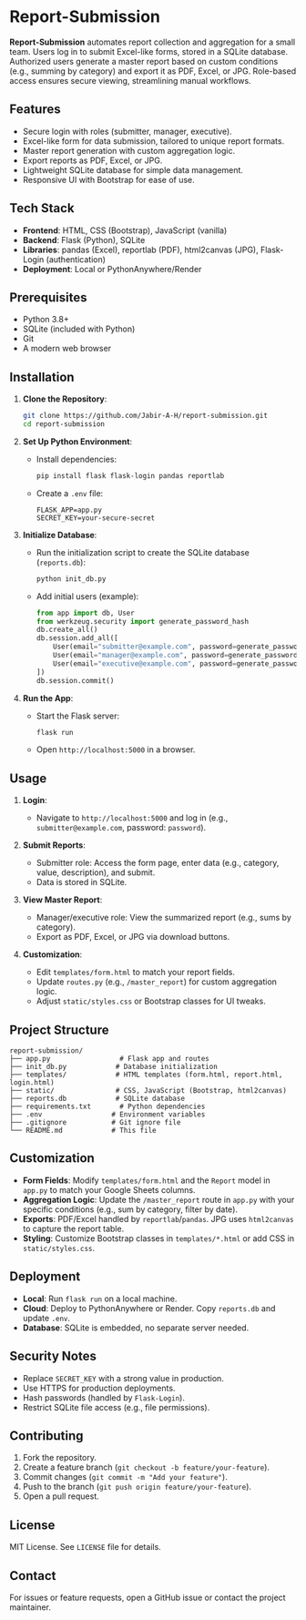 # Report-Submission

**Report-Submission** automates report collection and aggregation for a small team. Users log in to submit Excel-like forms, stored in a SQLite database. Authorized users generate a master report based on custom conditions (e.g., summing by category) and export it as PDF, Excel, or JPG. Role-based access ensures secure viewing, streamlining manual workflows.

## Features
- Secure login with roles (submitter, manager, executive).
- Excel-like form for data submission, tailored to unique report formats.
- Master report generation with custom aggregation logic.
- Export reports as PDF, Excel, or JPG.
- Lightweight SQLite database for simple data management.
- Responsive UI with Bootstrap for ease of use.

## Tech Stack
- **Frontend**: HTML, CSS (Bootstrap), JavaScript (vanilla)
- **Backend**: Flask (Python), SQLite
- **Libraries**: pandas (Excel), reportlab (PDF), html2canvas (JPG), Flask-Login (authentication)
- **Deployment**: Local or PythonAnywhere/Render

## Prerequisites
- Python 3.8+
- SQLite (included with Python)
- Git
- A modern web browser

## Installation

1. **Clone the Repository**:
   ```bash
   git clone https://github.com/Jabir-A-H/report-submission.git
   cd report-submission
   ```

2. **Set Up Python Environment**:
   - Install dependencies:
     ```bash
     pip install flask flask-login pandas reportlab
     ```
   - Create a `.env` file:
     ```env
     FLASK_APP=app.py
     SECRET_KEY=your-secure-secret
     ```

3. **Initialize Database**:
   - Run the initialization script to create the SQLite database (`reports.db`):
     ```bash
     python init_db.py
     ```
   - Add initial users (example):
     ```python
     from app import db, User
     from werkzeug.security import generate_password_hash
     db.create_all()
     db.session.add_all([
         User(email="submitter@example.com", password=generate_password_hash("password"), role="submitter"),
         User(email="manager@example.com", password=generate_password_hash("password"), role="manager"),
         User(email="executive@example.com", password=generate_password_hash("password"), role="executive")
     ])
     db.session.commit()
     ```

4. **Run the App**:
   - Start the Flask server:
     ```bash
     flask run
     ```
   - Open `http://localhost:5000` in a browser.

## Usage

1. **Login**:
   - Navigate to `http://localhost:5000` and log in (e.g., `submitter@example.com`, password: `password`).

2. **Submit Reports**:
   - Submitter role: Access the form page, enter data (e.g., category, value, description), and submit.
   - Data is stored in SQLite.

3. **View Master Report**:
   - Manager/executive role: View the summarized report (e.g., sums by category).
   - Export as PDF, Excel, or JPG via download buttons.

4. **Customization**:
   - Edit `templates/form.html` to match your report fields.
   - Update `routes.py` (e.g., `/master_report`) for custom aggregation logic.
   - Adjust `static/styles.css` or Bootstrap classes for UI tweaks.

## Project Structure
```
report-submission/
├── app.py                 # Flask app and routes
├── init_db.py            # Database initialization
├── templates/            # HTML templates (form.html, report.html, login.html)
├── static/               # CSS, JavaScript (Bootstrap, html2canvas)
├── reports.db            # SQLite database
├── requirements.txt       # Python dependencies
├── .env                 # Environment variables
├── .gitignore           # Git ignore file
└── README.md            # This file
```

## Customization
- **Form Fields**: Modify `templates/form.html` and the `Report` model in `app.py` to match your Google Sheets columns.
- **Aggregation Logic**: Update the `/master_report` route in `app.py` with your specific conditions (e.g., sum by category, filter by date).
- **Exports**: PDF/Excel handled by `reportlab`/`pandas`. JPG uses `html2canvas` to capture the report table.
- **Styling**: Customize Bootstrap classes in `templates/*.html` or add CSS in `static/styles.css`.

## Deployment
- **Local**: Run `flask run` on a local machine.
- **Cloud**: Deploy to PythonAnywhere or Render. Copy `reports.db` and update `.env`.
- **Database**: SQLite is embedded, no separate server needed.

## Security Notes
- Replace `SECRET_KEY` with a strong value in production.
- Use HTTPS for production deployments.
- Hash passwords (handled by `Flask-Login`).
- Restrict SQLite file access (e.g., file permissions).

## Contributing
1. Fork the repository.
2. Create a feature branch (`git checkout -b feature/your-feature`).
3. Commit changes (`git commit -m "Add your feature"`).
4. Push to the branch (`git push origin feature/your-feature`).
5. Open a pull request.

## License
MIT License. See `LICENSE` file for details.

## Contact
For issues or feature requests, open a GitHub issue or contact the project maintainer.
